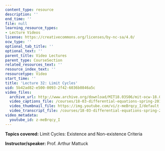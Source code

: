 ```yaml
---
content_type: resource
description: ''
end_time: ''
file: null
learning_resource_types:
- Lecture Videos
license: https://creativecommons.org/licenses/by-nc-sa/4.0/
ocw_type: ''
optional_tab_title: ''
optional_text: ''
parent_title: Video Lectures
parent_type: CourseSection
related_resources_text: ''
resource_index_text: ''
resourcetype: Video
start_time: ''
title: 'Lecture 32: Limit Cycles'
uid: 5b42ad82-e500-0093-2f42-6036b0846a5c
video_files:
  archive_url: http://www.archive.org/download/MIT18.03S06/mit-ocw-18.03-lec32-07may2003-220k.mp4
  video_captions_file: /courses/18-03-differential-equations-spring-2010/98a6d6e16f3a5c02938b5a849b37b117_z-meBrqcy_I.vtt
  video_thumbnail_file: https://img.youtube.com/vi/z-meBrqcy_I/default.jpg
  video_transcript_file: /courses/18-03-differential-equations-spring-2010/a496d4e2830f7deff0e769b8ecb8c040_z-meBrqcy_I.pdf
video_metadata:
  youtube_id: z-meBrqcy_I
---
```


**Topics covered:** Limit Cycles: Existence and Non-existence Criteria

**Instructor/speaker:** Prof. Arthur Mattuck

